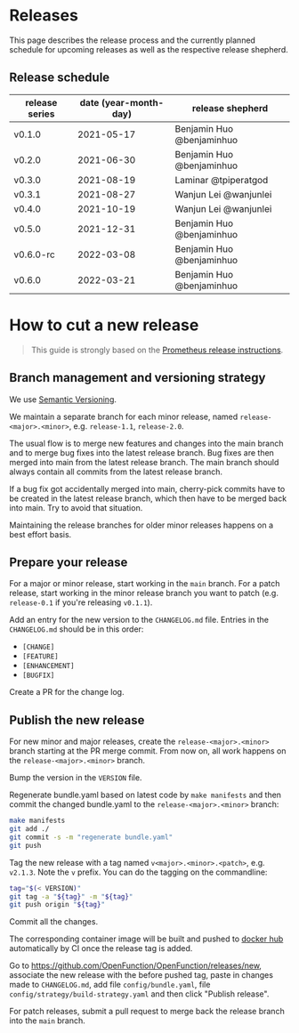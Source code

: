 # Releases

This page describes the release process and the currently planned schedule for upcoming releases as well as the respective release shepherd.

## Release schedule

| release series   | date  (year-month-day)                     | release shepherd          |
|------------------|--------------------------------------------|---------------------------|
| v0.1.0           | 2021-05-17                                 | Benjamin Huo @benjaminhuo |
| v0.2.0           | 2021-06-30                                 | Benjamin Huo @benjaminhuo |
| v0.3.0           | 2021-08-19                                 | Laminar @tpiperatgod      |
| v0.3.1           | 2021-08-27                                 | Wanjun Lei @wanjunlei     |
| v0.4.0           | 2021-10-19                                 | Wanjun Lei @wanjunlei     |
| v0.5.0           | 2021-12-31                                 | Benjamin Huo @benjaminhuo |
| v0.6.0-rc        | 2022-03-08                                 | Benjamin Huo @benjaminhuo |
| v0.6.0           | 2022-03-21                                 | Benjamin Huo @benjaminhuo |

# How to cut a new release

> This guide is strongly based on the [Prometheus release instructions](https://github.com/prometheus/prometheus/blob/master/RELEASE.md).

## Branch management and versioning strategy

We use [Semantic Versioning](http://semver.org/).

We maintain a separate branch for each minor release, named `release-<major>.<minor>`, e.g. `release-1.1`, `release-2.0`.

The usual flow is to merge new features and changes into the main branch and to merge bug fixes into the latest release branch. Bug fixes are then merged into main from the latest release branch. The main branch should always contain all commits from the latest release branch.

If a bug fix got accidentally merged into main, cherry-pick commits have to be created in the latest release branch, which then have to be merged back into main. Try to avoid that situation.

Maintaining the release branches for older minor releases happens on a best effort basis.

## Prepare your release

For a major or minor release, start working in the `main` branch. For a patch release, start working in the minor release branch you want to patch (e.g. `release-0.1` if you're releasing `v0.1.1`).

Add an entry for the new version to the `CHANGELOG.md` file. Entries in the `CHANGELOG.md` should be in this order:

* `[CHANGE]`
* `[FEATURE]`
* `[ENHANCEMENT]`
* `[BUGFIX]`

Create a PR for the change log.

## Publish the new release

For new minor and major releases, create the `release-<major>.<minor>` branch starting at the PR merge commit.
From now on, all work happens on the `release-<major>.<minor>` branch.

Bump the version in the `VERSION` file.

Regenerate bundle.yaml based on latest code by `make manifests` and then commit the changed bundle.yaml to the `release-<major>.<minor>` branch:

```bash
make manifests
git add ./
git commit -s -m "regenerate bundle.yaml"
git push
```

Tag the new release with a tag named `v<major>.<minor>.<patch>`, e.g. `v2.1.3`. Note the `v` prefix. You can do the tagging on the commandline:

```bash
tag="$(< VERSION)"
git tag -a "${tag}" -m "${tag}"
git push origin "${tag}"
```
Commit all the changes.

The corresponding container image will be built and pushed to [docker hub](https://hub.docker.com/repository/docker/openfunction) automatically by CI once the release tag is added.

Go to https://github.com/OpenFunction/OpenFunction/releases/new, associate the new release with the before pushed tag, paste in changes made to `CHANGELOG.md`, add file `config/bundle.yaml`, file `config/strategy/build-strategy.yaml` and then click "Publish release".

For patch releases, submit a pull request to merge back the release branch into the `main` branch.